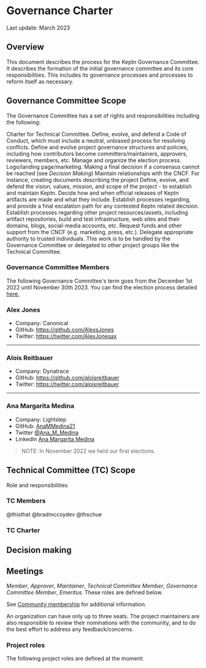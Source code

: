 # Governance Charter

 Last update: March 2023

 ## Overview

 This document describes the process for the Keptn Governance Committee.
 It describes the formation of the initial governance committee and its core responsibilities.
 This includes its governance processes and processes to reform itself as necessary.


 ## Governance Committee Scope


 The Governance Committee has a set of rights and responsibilities including the following:

 Charter for Technical Committee.
 Define, evolve, and defend a Code of Conduct, which must include a neutral, unbiased process for resolving conflicts.
 Define and evolve project governance structures and policies, including how contributors become committers/maintainers, approvers, reviewers, members, etc.
 Manage and organize the election process.
 Logo/landing page/marketing.
 Making a final decision if a consensus cannot be reached (see _Decision Making_)
 Maintain relationships with the CNCF. For instance, creating documents describing the project
 Define, evolve, and defend the vision, values, mission, and scope of the project - to establish and maintain Keptn.
 Decide how and when official releases of Keptn artifacts are made and what they include.
 Establish processes regarding, and provide a final escalation path for any contested Keptn related decision.
 Establish processes regarding other project resources/assets, including artifact repositories, build and test infrastructure, web sites and their domains, blogs, social-media accounts, etc.
 Request funds and other support from the CNCF (e.g. marketing, press, etc.).
 Delegate appropriate authority to trusted individuals.
 This work is to be handled by the Governance Committee or delegated to other project groups like the Technical Committee.


 ### Governance Committee Members

 The following Governance Committee's term goes from the December 1st 2022 until November 30th 2023.
 You can find the election process detailed [here.](https://github.com/keptn/community/blob/main/elections/2022/governance-committee-election.md)

 ### Alex Jones

 - Company: Canonical
 - GitHub: https://github.com/AlexsJones
 - Twitter: https://twitter.com/AlexJonesax

 ---

 ### Alois Reitbauer

 - Company: Dynatrace
 - GitHub: https://github.com/aloisreitbauer
 - Twitter: https://twitter.com/aloisreitbauer

 ---

 ### Ana Margarita Medina

 - Company: Lightstep
 - GitHub: [AnaMMedina21](https://github.com/AnaMMedina21)
 - Twitter [@Ana_M_Medina](https://twitter.com/Ana_M_Medina)
 - LinkedIn [Ana Margarita Medina](https://www.linkedin.com/in/anammedina/)

 
 > NOTE:
 > In November 2022 we held our first elections.

 ## Technical Committee (TC) Scope

 Role and responsibilities


 ### TC Members
 
 @thisthat
 @bradmccoydev 
 @thschue 


 ### TC Charter



 ## Decision making



 ## Meetings
 _Member_,
 _Approver_,
 _Maintainer_,
 _Technical Committee Member_,
 _Governance Committee Member_,
 _Emeritus_.
 These roles are defined below.

 See [Community membership](./COMMUNITY_MEMBERSHIP.md) for additional information.





 An organization can have only up to three seats.
 The project maintainers are also responsible to review their nominations with the community,
 and to do the best effort to address any feedback/concerns.


 ### Project roles

 The following project roles are defined at the moment:
